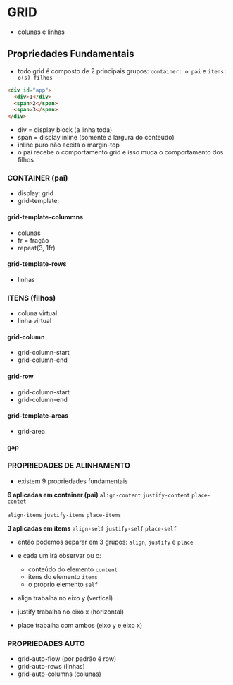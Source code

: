 # GRID

* colunas e linhas

## Propriedades Fundamentais

* todo grid é composto de 2 principais grupos:
`container: o pai` e `itens: o(s) filhos`

```html
<div id="app">
  <div>1</div>
  <span>2</span>
  <span>3</span>
</div>
```

* div = display block  (a linha toda)
* span = display inline (somente a largura do conteúdo)
* inline puro não aceita o margin-top
* o pai recebe o comportamento grid e isso muda o comportamento dos filhos

### CONTAINER (pai)

- display: grid
- grid-template:

#### grid-template-colummns

* colunas
* fr = fração
* repeat(3, 1fr)

#### grid-template-rows
* linhas

### ITENS (filhos)

* coluna virtual
* linha virtual

#### grid-column

* grid-column-start 
* grid-column-end 

#### grid-row

* grid-column-start 
* grid-column-end 

#### grid-template-areas

* grid-area

#### gap

### PROPRIEDADES DE ALINHAMENTO

- existem 9 propriedades fundamentais

**6 aplicadas em container (pai)**
`align-content`
`justify-content`
`place-contet`

`align-items`
`justify-items`
`place-items`

**3 aplicadas em items**
`align-self`
`justify-self`
`place-self`

- então podemos separar em 3 grupos:
`align`, `justify` e `place`

- e cada um irá observar ou o:
  * conteúdo do elemento `content`
  * itens do elemento `items`
  * o próprio elemento `self`

- align trabalha no eixo y (vertical)
- justify trabalha no eixo x (horizontal)
- place trabalha com ambos (eixo y e eixo x)

### PROPRIEDADES AUTO

- grid-auto-flow (por padrão é row)
- grid-auto-rows (linhas)
- grid-auto-columns (colunas)



